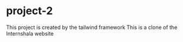 # project-2
This project is created by the tailwind framework 
This is a clone of the Internshala website
